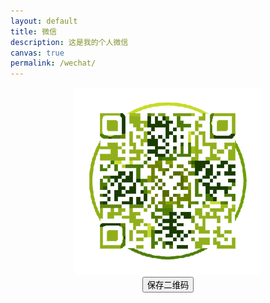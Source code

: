 ```yaml
---
layout: default
title: 微信
description: 这是我的个人微信
canvas: true
permalink: /wechat/
---
```


<p style="text-align: center;">
  <img src="/images/wechat-transparency.png" style="display: inline;"/><br/>
  <a href="/images/wechat.png" download="wechat.png" style="text-align: center;">
    <button class="btn btn-outline" type="button">保存二维码</button>
  </a>
</p>